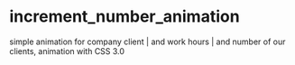 # increment_number_animation
simple animation for company client | and work hours | and number of our clients,
animation with CSS 3.0
